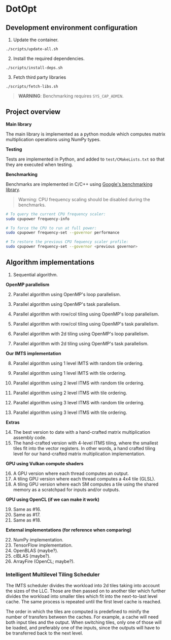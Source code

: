 # DotOpt

## Development environment configuration

  1. Update the container.
    
    ./scripts/update-all.sh

  2. Install the required dependencies.
  
    ./scripts/install-deps.sh

  3. Fetch third party libraries
  
    ./scripts/fetch-libs.sh

> **WARNING**: Benchmarking requires `SYS_CAP_ADMIN`.

## Project overview

**Main library**

The main library is implemented as a python module which computes matrix 
multiplication operations using NumPy types.

**Testing**

Tests are implemented in Python, and added to `test/CMakeLists.txt` so that they
are executed when testing.

**Benchmarking**

Benchmarks are implemented in C/C++ using
[Google's benchmarking library](https://github.com/google/benchmark).

> Warning: CPU frequency scaling should be disabled during the benchmarks.

```sh
# To query the current CPU frequency scaler:
sudo cpupower frequency-info

# To force the CPU to run at full power:
sudo cpupower frequency-set --governor performance

# To restore the previous CPU fequency scaler profile:
sudo cpupower frequency-set --governor <previous governor>
```

## Algorithm implementations

  1. Sequential algorithm.

**OpenMP parallelism**

  2. Parallel algorithm using OpenMP's loop parallelism.
  3. Parallel algorithm using OpenMP's task parallelism.

  4. Parallel algorithm with row/col tiling using OpenMP's loop parallelism.
  5. Parallel algorithm with row/col tiling using OpenMP's task parallelism.

  6. Parallel algorithm with 2d tiling using OpenMP's loop parallelism.
  7. Parallel algorithm with 2d tiling using OpenMP's task parallelism.

**Our IMTS implementation**

  8. Parallel algorithm using 1 level IMTS with random tile ordering.
  9. Parallel algorithm using 1 level IMTS with tile ordering.

  10. Parallel algorithm using 2 level ITMS with random tile ordering.
  11. Parallel algorithm using 2 level ITMS with tile ordering.

  12. Parallel algorithm using 3 level ITMS with random tile ordering.
  13. Parallel algorithm using 3 level ITMS with tile ordering.

**Extras**

  14. The best version to date with a hand-crafted matrix multiplication
    assembly code.
  15. The hand-crafted version with 4-level ITMS tiling, where the smallest
    tiles fit into the vector registers. In other words, a hand crafted tiling
    level for our hand-crafted matrix multiplication implementation.

**GPU using Vulkan compute shaders**

  16. A GPU version where each thread computes an output.
  17. A tiling GPU version where each thread computes a 4x4 tile (GLSL).
  18. A tiling GPU version where each SM computes a tile using the shared memory
    as a scratchpad for inputs and/or outputs.

**GPU using OpenCL (if we can make it work)**

  19. Same as #16.
  20. Same as #17.
  21. Same as #18.

**External implementations (for reference when comparing)**

  22. NumPy implementation.
  23. TensorFlow implementation.
  24. OpenBLAS (maybe?).
  25. clBLAS (maybe?).
  25. ArrayFire (OpenCL; maybe?).

### Intelligent Multilevel Tiling Scheduler

The IMTS scheduler divides the workload into 2d tiles taking into account the
sizes of the LLC. Those are then passed on to another tiler which further
divides the workload into smaller tiles which fit into the next-to-last level
cache. The same process is repeated until the first level cache is reached.

The order in which the tiles are computed is predefined to minify the number of
transfers between the caches. For example, a cache will need both input tiles
and the output. When switching tiles, only one of those will be loaded, and
preferably one of the inputs, since the outputs will have to be transferred back
to the next level.
